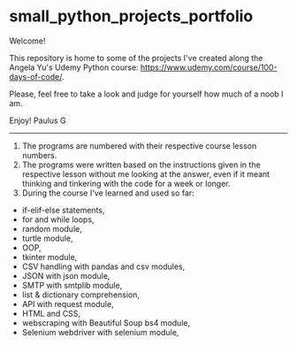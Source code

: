 # small_python_projects_portfolio

Welcome!

This repository is home to some of the projects I've created along the Angela Yu's Udemy Python course: https://www.udemy.com/course/100-days-of-code/.

Please, feel free to take a look and judge for yourself how much of a noob I am.

Enjoy!
Paulus G
___________________________________

1. The programs are numbered with their respective course lesson numbers.
2. The programs were written based on the instructions given in the respective lesson without me looking at the answer, even if it meant thinking and tinkering with the code for a week or longer.
3. During the course I've learned and used so far:
- if-elif-else statements,
- for and while loops,
- random module,
- turtle module,
- OOP,
- tkinter module,
- CSV handling with pandas and csv modules,
- JSON with json module,
- SMTP with smtplib module,
- list & dictionary comprehension,
- API with request module,
- HTML and CSS,
- webscraping with Beautiful Soup bs4 module,
- Selenium webdriver with selenium module,
